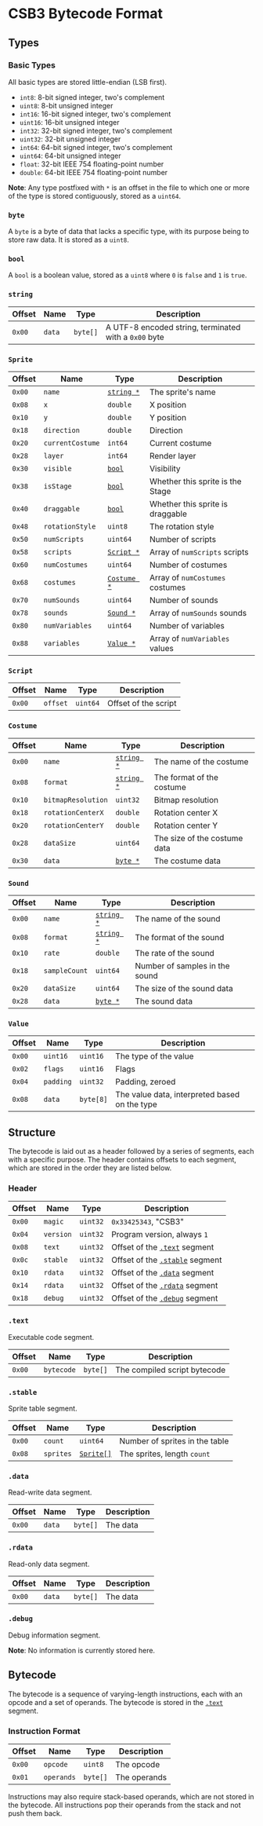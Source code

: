 # CSB3 Bytecode Format

## Types

### Basic Types

All basic types are stored little-endian (LSB first).

- `int8`: 8-bit signed integer, two's complement
- `uint8`: 8-bit unsigned integer
- `int16`: 16-bit signed integer, two's complement
- `uint16`: 16-bit unsigned integer
- `int32`: 32-bit signed integer, two's complement
- `uint32`: 32-bit unsigned integer
- `int64`: 64-bit signed integer, two's complement
- `uint64`: 64-bit unsigned integer
- `float`: 32-bit IEEE 754 floating-point number
- `double`: 64-bit IEEE 754 floating-point number

**Note**: Any type postfixed with `*` is an offset in the file to which one or more of the type is stored contiguously, stored as a `uint64`.

### `byte`

A `byte` is a byte of data that lacks a specific type, with its purpose being to store raw data. It is stored as a `uint8`.

### `bool`

A `bool` is a boolean value, stored as a `uint8` where `0` is `false` and `1` is `true`.

### `string`

| Offset | Name | Type | Description |
|--------|------|------|-------------|
| `0x00` | `data` | `byte[]` | A UTF-8 encoded string, terminated with a `0x00` byte |

### `Sprite`

| Offset | Name | Type | Description |
|--------|------|------|-------------|
| `0x00` | `name` | [`string *`](#string) | The sprite's name |
| `0x08` | `x` | `double` | X position |
| `0x10` | `y` | `double` | Y position |
| `0x18` | `direction` | `double` | Direction |
| `0x20` | `currentCostume` | `int64` | Current costume |
| `0x28` | `layer` | `int64` | Render layer |
| `0x30` | `visible` | [`bool`](#bool) | Visibility |
| `0x38` | `isStage` | [`bool`](#bool) | Whether this sprite is the Stage |
| `0x40` | `draggable` | [`bool`](#bool) | Whether this sprite is draggable |
| `0x48` | `rotationStyle` | `uint8` | The rotation style |
| `0x50` | `numScripts` | `uint64` | Number of scripts |
| `0x58` | `scripts` | [`Script *`](#script) | Array of `numScripts` scripts |
| `0x60` | `numCostumes` | `uint64` | Number of costumes |
| `0x68` | `costumes` | [`Costume *`](#costume) | Array of `numCostumes` costumes |
| `0x70` | `numSounds` | `uint64` | Number of sounds |
| `0x78` | `sounds` | [`Sound *`](#sound) | Array of `numSounds` sounds |
| `0x80` | `numVariables` | `uint64` | Number of variables |
| `0x88` | `variables` | [`Value *`](#value) | Array of `numVariables` values |

### `Script`

Offset | Name | Type | Description |
-------|------|------|-------------|
`0x00` | `offset` | `uint64` | Offset of the script |

### `Costume`

| Offset | Name | Type | Description | 
|--------|------|------|-------------|
| `0x00` | `name` | [`string *`](#string) | The name of the costume |
| `0x08` | `format` | [`string *`](#string) | The format of the costume |
| `0x10` | `bitmapResolution` | `uint32` | Bitmap resolution |
| `0x18` | `rotationCenterX` | `double` | Rotation center X |
| `0x20` | `rotationCenterY` | `double` | Rotation center Y |
| `0x28` | `dataSize` | `uint64` | The size of the costume data |
| `0x30` | `data` | [`byte *`](#byte) | The costume data |

### `Sound`

| Offset | Name | Type | Description | 
|--------|------|------|-------------|
| `0x00` | `name` | [`string *`](#string) | The name of the sound
| `0x08` | `format` | [`string *`](#string) | The format of the sound
| `0x10` | `rate` | `double` | The rate of the sound
| `0x18` | `sampleCount` | `uint64` | Number of samples in the sound
| `0x20` | `dataSize` | `uint64` | The size of the sound data
| `0x28` | `data` | [`byte *`](#byte) | The sound data

### `Value`

| Offset | Name | Type | Description |
|--------|------|------|-------------|
| `0x00` | `uint16` | `uint16` | The type of the value |
| `0x02` | `flags` | `uint16` | Flags |
| `0x04` | `padding` | `uint32` | Padding, zeroed |
| `0x08` | `data` | `byte[8]` | The value data, interpreted based on the type |

## Structure

The bytecode is laid out as a header followed by a series of segments, each with a specific purpose. The header contains offsets to each segment, which are stored in the order they are listed below.

### Header

| Offset | Name | Type | Description |
|--------|------|------|-------------|
| `0x00` | `magic` | `uint32` | `0x33425343`, "CSB3" |
| `0x04` | `version` | `uint32` | Program version, always `1` |
| `0x08` | `text` | `uint32` | Offset of the [`.text`](#text) segment |
| `0x0c` | `stable` | `uint32` | Offset of the [`.stable`](#stable) segment |
| `0x10` | `rdata` | `uint32` | Offset of the [`.data`](#data) segment |
| `0x14` | `rdata` | `uint32` | Offset of the [`.rdata`](#rdata) segment |
| `0x18` | `debug` | `uint32` | Offset of the [`.debug`](#debug) segment |

### `.text`

Executable code segment.

| Offset | Name | Type | Description |
|--------|------|------|------------- |
| `0x00` | `bytecode` | `byte[]` | The compiled script bytecode |

### `.stable`

Sprite table segment.

| Offset | Name | Type | Description |
|--------|------|------|-------------|
| `0x00` | `count` | `uint64` | Number of sprites in the table |
| `0x08` | `sprites` | [`Sprite[]`](#sprite) | The sprites, length `count` |

### `.data`

Read-write data segment.

| Offset | Name | Type | Description |
|--------|------|------|-------------|
| `0x00` | `data` | `byte[]` | The data |

### `.rdata`

Read-only data segment.

| Offset | Name | Type | Description |
|--------|------|------|-------------|
| `0x00` | `data` | `byte[]` | The data |

### `.debug`

Debug information segment.

**Note**: No information is currently stored here.

## Bytecode

The bytecode is a sequence of varying-length instructions, each with an opcode and a set of operands. The bytecode is stored in the [`.text`](#text) segment.

### Instruction Format

| Offset | Name | Type | Description |
|--------|------|------|-------------|
| `0x00` | `opcode` | `uint8` | The opcode |
| `0x01` | `operands` | `byte[]` | The operands |

Instructions may also require stack-based operands, which are not stored in the bytecode. All instructions pop their operands from the stack and not push them back.
